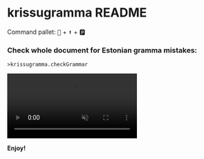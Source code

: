 # krissugramma README

Command pallet: <kbd>💢</kbd> + <kbd>⬆️</kbd> + <kbd>🅿️</kbd> 

### Check whole document for Estonian gramma mistakes:
```>krissugramma.checkGrammar```


<video src="https://github.com/user-attachments/assets/e742e524-cc08-430b-8f6a-e9426ae88ea7" autoplay="autoplay" preload loop muted></video>


**Enjoy!**
